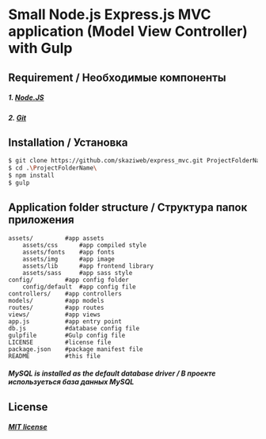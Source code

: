 # Small Node.js Express.js MVC application (Model View Controller) with Gulp

## Requirement / Необходимые компоненты
##### 1. [Node.JS](https://nodejs.org/en/)
##### 2. [Git](https://git-scm.com)

## Installation / Установка
```sh
$ git clone https://github.com/skaziweb/express_mvc.git ProjectFolderName
$ cd .\ProjectFolderName\
$ npm install
$ gulp
```
## Application folder structure / Cтруктура папок приложения
    assets/         #app assets
        assets/css      #app compiled style
        assets/fonts    #app fonts
        assets/img      #app image
        assets/lib      #app frontend library
        assets/sass     #app sass style
    config/         #app config folder
        config/default  #app config file
    controllers/    #app controllers
    models/         #app models
    routes/         #app routes
    views/          #app views
    app.js          #app entry point
    db.js           #database config file
    gulpfile        #Gulp config file
    LICENSE         #license file
    package.json    #package manifest file
    README          #this file

##### MySQL is installed as the default database driver / В проекте используеться база данных MySQL

## License 
##### [MIT license](https://opensource.org/licenses/MIT)
